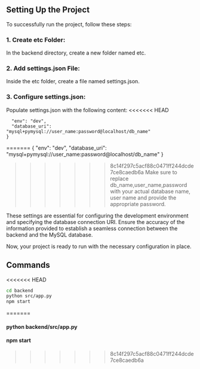 ## Setting Up the Project
To successfully run the project, follow these steps:

### 1. Create etc Folder:
In the backend directory, create a new folder named etc.

### 2. Add settings.json File:
Inside the etc folder, create a file named settings.json.

### 3. Configure settings.json:
Populate settings.json with the following content:
<<<<<<< HEAD
```sh{
  "env": "dev",
  "database_uri": "mysql+pymysql://user_name:password@localhost/db_name"
}
```
=======
{
  "env": "dev",
  "database_uri": "mysql+pymysql://user_name:password@localhost/db_name"
}

>>>>>>> 8c14f297c5acf88c0471ff244dcde7ce8caedb6a
Make sure to replace db_name,user_name,password with your actual database name, user name and provide the appropriate password.

These settings are essential for configuring the development environment and specifying the database connection URI. Ensure the accuracy of the information provided to establish a seamless connection between the backend and the MySQL database.

Now, your project is ready to run with the necessary configuration in place.
## Commands
<<<<<<< HEAD
```sh
cd backend
python src/app.py
npm start
```
=======
#### python backend/src/app.py
#### npm start
>>>>>>> 8c14f297c5acf88c0471ff244dcde7ce8caedb6a
